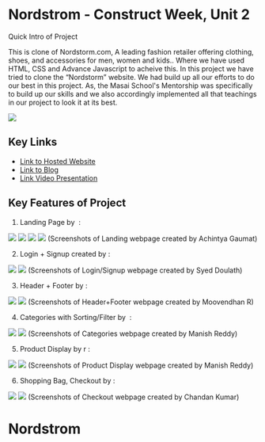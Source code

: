 # Nordstrom - Construct Week, Unit 2

Quick Intro of Project

This is clone of Nordstorm.com, A leading fashion retailer offering clothing, shoes, and accessories for men, women and kids.. Where we have used HTML, CSS and Advance Javascript to acheive this. In this project we have tried to clone the “Nordstorm” website. We had build up all our efforts to do our best in this project. As, the Masai School's Mentorship was specifically to build up our skills and we also accordingly implemented all that teachings in our project to look it at its best.

![](https://raw.githubusercontent.com/vibrantachintya/nordstrom/main/images/nordstrom_intro.gif)

## Key Links
- [Link to Hosted Website](https://vibrantachintya.github.io/nordstrom/)
- [Link to Blog](https://medium.com/@achintyagaumat/nordstrom-website-construct-week-unit-2-920762dd85b6)
- [Link Video Presentation](https://drive.google.com/file/d/1AD-CLLz8It3FZp0eyrX1vgHME2OKHV2J/view?usp=sharing)

## Key Features of Project

1. Landing Page by  :

![](https://raw.githubusercontent.com/vibrantachintya/nordstrom/main/images/nordstrom_screenshot_1.png)
![](https://raw.githubusercontent.com/vibrantachintya/nordstrom/main/images/nordstrom_screenshot_2.png)
![](https://raw.githubusercontent.com/vibrantachintya/nordstrom/main/images/nordstrom_screenshot_3.png)
![](https://raw.githubusercontent.com/vibrantachintya/nordstrom/main/images/nordstrom_screenshot_4.png)
(Screenshots of Landing webpage created by Achintya Gaumat)

2. Login + Signup created by :

![](https://raw.githubusercontent.com/vibrantachintya/nordstrom/main/images/nordstrom_screenshot_5.png)
![](https://raw.githubusercontent.com/vibrantachintya/nordstrom/main/images/nordstrom_screenshot_6.png)
(Screenshots of Login/Signup webpage created by Syed Doulath)


3. Header + Footer by :

![](https://raw.githubusercontent.com/vibrantachintya/nordstrom/main/images/nordstrom_screenshot_7.png)
![](https://raw.githubusercontent.com/vibrantachintya/nordstrom/main/images/nordstrom_screenshot_8.png)
(Screenshots of Header+Footer webpage created by Moovendhan R)


4. Categories with Sorting/Filter by  :

![](https://raw.githubusercontent.com/vibrantachintya/nordstrom/main/images/nordstrom_screenshot_9.png)
![](https://raw.githubusercontent.com/vibrantachintya/nordstrom/main/images/nordstrom_screenshot_10.png)
(Screenshots of Categories webpage created by Manish Reddy)


5. Product Display by r :

![](https://raw.githubusercontent.com/vibrantachintya/nordstrom/main/images/nordstrom_screenshot_11.png)
![](https://raw.githubusercontent.com/vibrantachintya/nordstrom/main/images/nordstrom_screenshot_12.png)
(Screenshots of Product Display webpage created by Manish Reddy)

6. Shopping Bag, Checkout by :

![](https://raw.githubusercontent.com/vibrantachintya/nordstrom/main/images/nordstrom_screenshot_13.png)
![](https://raw.githubusercontent.com/vibrantachintya/nordstrom/main/images/nordstrom_screenshot_14.png)
(Screenshots of Checkout webpage created by Chandan Kumar)
# Nordstrom
